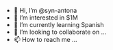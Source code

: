 - 👋 Hi, I’m @syn-antona  
- 👀 I’m interested in $1M  
- 🌱 I’m currently learning Spanish 
- 💞️ I’m looking to collaborate on ...   
- 📫 How to reach me ... 

<!---
syn-antona/syn-antona is a ✨ special ✨ repository because its `README.md` (this file) appears on your GitHub profile.
You can click the Preview link to take a look at your changes.
--->
 
